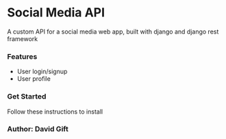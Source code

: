 # Social Media API
A custom API for a social media web app, built with django and django rest framework

### Features
- User login/signup
- User profile

### Get Started
Follow these instructions to install

### Author: David Gift